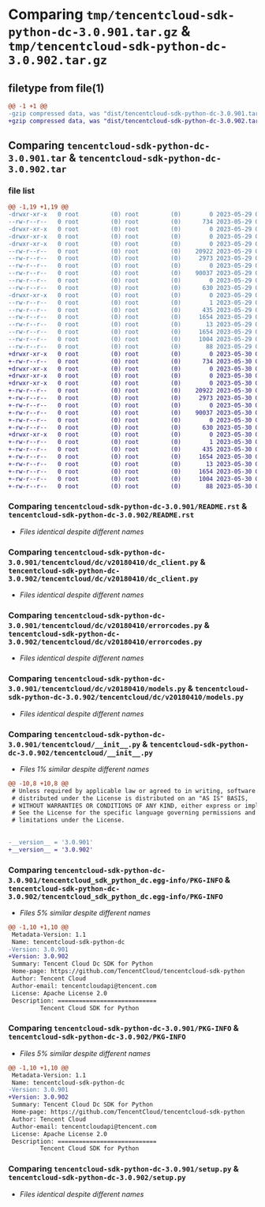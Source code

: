 # Comparing `tmp/tencentcloud-sdk-python-dc-3.0.901.tar.gz` & `tmp/tencentcloud-sdk-python-dc-3.0.902.tar.gz`

## filetype from file(1)

```diff
@@ -1 +1 @@
-gzip compressed data, was "dist/tencentcloud-sdk-python-dc-3.0.901.tar", last modified: Mon May 29 02:25:48 2023, max compression
+gzip compressed data, was "dist/tencentcloud-sdk-python-dc-3.0.902.tar", last modified: Tue May 30 00:21:32 2023, max compression
```

## Comparing `tencentcloud-sdk-python-dc-3.0.901.tar` & `tencentcloud-sdk-python-dc-3.0.902.tar`

### file list

```diff
@@ -1,19 +1,19 @@
-drwxr-xr-x   0 root         (0) root         (0)        0 2023-05-29 02:25:48.000000 tencentcloud-sdk-python-dc-3.0.901/
--rw-r--r--   0 root         (0) root         (0)      734 2023-05-29 02:25:48.000000 tencentcloud-sdk-python-dc-3.0.901/README.rst
-drwxr-xr-x   0 root         (0) root         (0)        0 2023-05-29 02:25:48.000000 tencentcloud-sdk-python-dc-3.0.901/tencentcloud/
-drwxr-xr-x   0 root         (0) root         (0)        0 2023-05-29 02:25:48.000000 tencentcloud-sdk-python-dc-3.0.901/tencentcloud/dc/
-drwxr-xr-x   0 root         (0) root         (0)        0 2023-05-29 02:25:48.000000 tencentcloud-sdk-python-dc-3.0.901/tencentcloud/dc/v20180410/
--rw-r--r--   0 root         (0) root         (0)    20922 2023-05-29 02:25:48.000000 tencentcloud-sdk-python-dc-3.0.901/tencentcloud/dc/v20180410/dc_client.py
--rw-r--r--   0 root         (0) root         (0)     2973 2023-05-29 02:25:48.000000 tencentcloud-sdk-python-dc-3.0.901/tencentcloud/dc/v20180410/errorcodes.py
--rw-r--r--   0 root         (0) root         (0)        0 2023-05-29 02:25:48.000000 tencentcloud-sdk-python-dc-3.0.901/tencentcloud/dc/v20180410/__init__.py
--rw-r--r--   0 root         (0) root         (0)    90037 2023-05-29 02:25:48.000000 tencentcloud-sdk-python-dc-3.0.901/tencentcloud/dc/v20180410/models.py
--rw-r--r--   0 root         (0) root         (0)        0 2023-05-29 02:25:48.000000 tencentcloud-sdk-python-dc-3.0.901/tencentcloud/dc/__init__.py
--rw-r--r--   0 root         (0) root         (0)      630 2023-05-29 02:25:48.000000 tencentcloud-sdk-python-dc-3.0.901/tencentcloud/__init__.py
-drwxr-xr-x   0 root         (0) root         (0)        0 2023-05-29 02:25:48.000000 tencentcloud-sdk-python-dc-3.0.901/tencentcloud_sdk_python_dc.egg-info/
--rw-r--r--   0 root         (0) root         (0)        1 2023-05-29 02:25:48.000000 tencentcloud-sdk-python-dc-3.0.901/tencentcloud_sdk_python_dc.egg-info/dependency_links.txt
--rw-r--r--   0 root         (0) root         (0)      435 2023-05-29 02:25:48.000000 tencentcloud-sdk-python-dc-3.0.901/tencentcloud_sdk_python_dc.egg-info/SOURCES.txt
--rw-r--r--   0 root         (0) root         (0)     1654 2023-05-29 02:25:48.000000 tencentcloud-sdk-python-dc-3.0.901/tencentcloud_sdk_python_dc.egg-info/PKG-INFO
--rw-r--r--   0 root         (0) root         (0)       13 2023-05-29 02:25:48.000000 tencentcloud-sdk-python-dc-3.0.901/tencentcloud_sdk_python_dc.egg-info/top_level.txt
--rw-r--r--   0 root         (0) root         (0)     1654 2023-05-29 02:25:48.000000 tencentcloud-sdk-python-dc-3.0.901/PKG-INFO
--rw-r--r--   0 root         (0) root         (0)     1004 2023-05-29 02:25:48.000000 tencentcloud-sdk-python-dc-3.0.901/setup.py
--rw-r--r--   0 root         (0) root         (0)       88 2023-05-29 02:25:48.000000 tencentcloud-sdk-python-dc-3.0.901/setup.cfg
+drwxr-xr-x   0 root         (0) root         (0)        0 2023-05-30 00:21:32.000000 tencentcloud-sdk-python-dc-3.0.902/
+-rw-r--r--   0 root         (0) root         (0)      734 2023-05-30 00:21:32.000000 tencentcloud-sdk-python-dc-3.0.902/README.rst
+drwxr-xr-x   0 root         (0) root         (0)        0 2023-05-30 00:21:32.000000 tencentcloud-sdk-python-dc-3.0.902/tencentcloud/
+drwxr-xr-x   0 root         (0) root         (0)        0 2023-05-30 00:21:32.000000 tencentcloud-sdk-python-dc-3.0.902/tencentcloud/dc/
+drwxr-xr-x   0 root         (0) root         (0)        0 2023-05-30 00:21:32.000000 tencentcloud-sdk-python-dc-3.0.902/tencentcloud/dc/v20180410/
+-rw-r--r--   0 root         (0) root         (0)    20922 2023-05-30 00:21:32.000000 tencentcloud-sdk-python-dc-3.0.902/tencentcloud/dc/v20180410/dc_client.py
+-rw-r--r--   0 root         (0) root         (0)     2973 2023-05-30 00:21:32.000000 tencentcloud-sdk-python-dc-3.0.902/tencentcloud/dc/v20180410/errorcodes.py
+-rw-r--r--   0 root         (0) root         (0)        0 2023-05-30 00:21:32.000000 tencentcloud-sdk-python-dc-3.0.902/tencentcloud/dc/v20180410/__init__.py
+-rw-r--r--   0 root         (0) root         (0)    90037 2023-05-30 00:21:32.000000 tencentcloud-sdk-python-dc-3.0.902/tencentcloud/dc/v20180410/models.py
+-rw-r--r--   0 root         (0) root         (0)        0 2023-05-30 00:21:32.000000 tencentcloud-sdk-python-dc-3.0.902/tencentcloud/dc/__init__.py
+-rw-r--r--   0 root         (0) root         (0)      630 2023-05-30 00:21:32.000000 tencentcloud-sdk-python-dc-3.0.902/tencentcloud/__init__.py
+drwxr-xr-x   0 root         (0) root         (0)        0 2023-05-30 00:21:32.000000 tencentcloud-sdk-python-dc-3.0.902/tencentcloud_sdk_python_dc.egg-info/
+-rw-r--r--   0 root         (0) root         (0)        1 2023-05-30 00:21:32.000000 tencentcloud-sdk-python-dc-3.0.902/tencentcloud_sdk_python_dc.egg-info/dependency_links.txt
+-rw-r--r--   0 root         (0) root         (0)      435 2023-05-30 00:21:32.000000 tencentcloud-sdk-python-dc-3.0.902/tencentcloud_sdk_python_dc.egg-info/SOURCES.txt
+-rw-r--r--   0 root         (0) root         (0)     1654 2023-05-30 00:21:32.000000 tencentcloud-sdk-python-dc-3.0.902/tencentcloud_sdk_python_dc.egg-info/PKG-INFO
+-rw-r--r--   0 root         (0) root         (0)       13 2023-05-30 00:21:32.000000 tencentcloud-sdk-python-dc-3.0.902/tencentcloud_sdk_python_dc.egg-info/top_level.txt
+-rw-r--r--   0 root         (0) root         (0)     1654 2023-05-30 00:21:32.000000 tencentcloud-sdk-python-dc-3.0.902/PKG-INFO
+-rw-r--r--   0 root         (0) root         (0)     1004 2023-05-30 00:21:32.000000 tencentcloud-sdk-python-dc-3.0.902/setup.py
+-rw-r--r--   0 root         (0) root         (0)       88 2023-05-30 00:21:32.000000 tencentcloud-sdk-python-dc-3.0.902/setup.cfg
```

### Comparing `tencentcloud-sdk-python-dc-3.0.901/README.rst` & `tencentcloud-sdk-python-dc-3.0.902/README.rst`

 * *Files identical despite different names*

### Comparing `tencentcloud-sdk-python-dc-3.0.901/tencentcloud/dc/v20180410/dc_client.py` & `tencentcloud-sdk-python-dc-3.0.902/tencentcloud/dc/v20180410/dc_client.py`

 * *Files identical despite different names*

### Comparing `tencentcloud-sdk-python-dc-3.0.901/tencentcloud/dc/v20180410/errorcodes.py` & `tencentcloud-sdk-python-dc-3.0.902/tencentcloud/dc/v20180410/errorcodes.py`

 * *Files identical despite different names*

### Comparing `tencentcloud-sdk-python-dc-3.0.901/tencentcloud/dc/v20180410/models.py` & `tencentcloud-sdk-python-dc-3.0.902/tencentcloud/dc/v20180410/models.py`

 * *Files identical despite different names*

### Comparing `tencentcloud-sdk-python-dc-3.0.901/tencentcloud/__init__.py` & `tencentcloud-sdk-python-dc-3.0.902/tencentcloud/__init__.py`

 * *Files 1% similar despite different names*

```diff
@@ -10,8 +10,8 @@
 # Unless required by applicable law or agreed to in writing, software
 # distributed under the License is distributed on an "AS IS" BASIS,
 # WITHOUT WARRANTIES OR CONDITIONS OF ANY KIND, either express or implied.
 # See the License for the specific language governing permissions and
 # limitations under the License.
 
 
-__version__ = '3.0.901'
+__version__ = '3.0.902'
```

### Comparing `tencentcloud-sdk-python-dc-3.0.901/tencentcloud_sdk_python_dc.egg-info/PKG-INFO` & `tencentcloud-sdk-python-dc-3.0.902/tencentcloud_sdk_python_dc.egg-info/PKG-INFO`

 * *Files 5% similar despite different names*

```diff
@@ -1,10 +1,10 @@
 Metadata-Version: 1.1
 Name: tencentcloud-sdk-python-dc
-Version: 3.0.901
+Version: 3.0.902
 Summary: Tencent Cloud Dc SDK for Python
 Home-page: https://github.com/TencentCloud/tencentcloud-sdk-python
 Author: Tencent Cloud
 Author-email: tencentcloudapi@tencent.com
 License: Apache License 2.0
 Description: ============================
         Tencent Cloud SDK for Python
```

### Comparing `tencentcloud-sdk-python-dc-3.0.901/PKG-INFO` & `tencentcloud-sdk-python-dc-3.0.902/PKG-INFO`

 * *Files 5% similar despite different names*

```diff
@@ -1,10 +1,10 @@
 Metadata-Version: 1.1
 Name: tencentcloud-sdk-python-dc
-Version: 3.0.901
+Version: 3.0.902
 Summary: Tencent Cloud Dc SDK for Python
 Home-page: https://github.com/TencentCloud/tencentcloud-sdk-python
 Author: Tencent Cloud
 Author-email: tencentcloudapi@tencent.com
 License: Apache License 2.0
 Description: ============================
         Tencent Cloud SDK for Python
```

### Comparing `tencentcloud-sdk-python-dc-3.0.901/setup.py` & `tencentcloud-sdk-python-dc-3.0.902/setup.py`

 * *Files identical despite different names*

